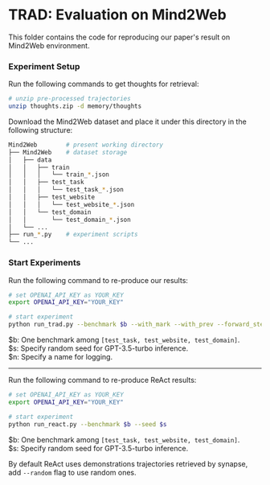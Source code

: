 # TRAD: Evaluation on Mind2Web

This folder contains the code for reproducing our paper's result on Mind2Web environment.

### Experiment Setup

Run the following commands to get thoughts for retrieval:
```bash
# unzip pre-processed trajectories
unzip thoughts.zip -d memory/thoughts
```

Download the Mind2Web dataset and place it under this directory in the following structure:
```bash
Mind2Web        # present working directory
├── Mind2Web    # dataset storage
│   ├── data
│   │   ├── train
│   │   │   └── train_*.json
│   │   ├── test_task
│   │   │   └── test_task_*.json
│   │   ├── test_website
│   │   │   └── test_website_*.json
│   │   └── test_domain
│   │       └── test_domain_*.json
│   └── ...
├── run_*.py    # experiment scripts
└── ...
```

### Start Experiments
Run the following command to re-produce our results:
```bash
# set OPENAI_API_KEY as YOUR_KEY
export OPENAI_API_KEY="YOUR_KEY"

# start experiment
python run_trad.py --benchmark $b --with_mark --with_prev --forward_step 2 --backward_step 0 --seed $s --exp_note $n
```

$b: One benchmark among `[test_task, test_website, test_domain]`.  
$s: Specify random seed for GPT-3.5-turbo inference.  
$n: Specify a name for logging.

---

Run the following command to re-produce ReAct results:
```bash
# set OPENAI_API_KEY as YOUR_KEY
export OPENAI_API_KEY="YOUR_KEY"

# start experiment
python run_react.py --benchmark $b --seed $s
```

$b: One benchmark among `[test_task, test_website, test_domain]`.  
$s: Specify random seed for GPT-3.5-turbo inference.

By default ReAct uses demonstrations trajectories retrieved by synapse, add `--random` flag to use random ones.